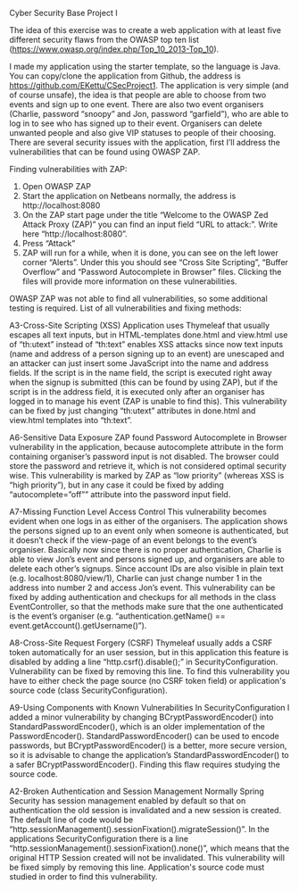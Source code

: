 Cyber Security Base Project I

The idea of this exercise was to create a web application with at least five different security flaws from the OWASP top ten list (https://www.owasp.org/index.php/Top_10_2013-Top_10).

I made my application using the starter template, so the language is Java. You can copy/clone the application from Github, the address is https://github.com/EKettu/CSecProject1. The application is very simple (and of course unsafe), the idea is that people are able to choose from two events and sign up to one event. There are also two event organisers (Charlie, password “snoopy” and Jon, password “garfield”), who are able to log in to see who has signed up to their event. Organisers can delete unwanted people and also give VIP statuses to people of their choosing. There are several security issues with the application, first I’ll address the vulnerabilities that can be found using OWASP ZAP. Finding vulnerabilities with ZAP:1. Open OWASP ZAP2. Start the application on Netbeans normally, the address is http://localhost:80803. On the ZAP start page under the title “Welcome to the OWASP Zed Attack Proxy (ZAP)” you can find an input field “URL to attack:”. Write here “http://localhost:8080”.4. Press “Attack”5. ZAP will run for a while, when it is done, you can see on the left lower corner “Alerts”. Under this you should see “Cross Site Scripting”, “Buffer Overflow” and “Password Autocomplete in Browser” files. Clicking the files will provide more information on these vulnerabilities. OWASP ZAP was not able to find all vulnerabilities, so some additional testing is required. List of all vulnerabilities and fixing methods:A3-Cross-Site Scripting (XSS)Application uses Thymeleaf that usually escapes all text inputs, but in HTML-templates done.html and view.html use of “th:utext” instead of “th:text” enables XSS attacks since now text inputs (name and address of a person signing up to an event) are unescaped and an attacker can just insert some JavaScript into the name and address fields. If the script is in the name field, the script is executed right away when the signup is submitted (this can be found by using ZAP), but if the script is in the address field, it is executed only after an organiser has logged in to manage his event (ZAP is unable to find this). This vulnerability can be fixed by just changing “th:utext” attributes in done.html and view.html templates into “th:text”. A6-Sensitive Data ExposureZAP found Password Autocomplete in Browser vulnerability in the application, because autocomplete attribute in the form containing organiser’s password input is not disabled. The browser could store the password and retrieve it, which is not considered optimal security wise. This vulnerability is marked by ZAP as “low priority” (whereas XSS is “high priority”), but in any case it could be fixed by adding “autocomplete=”off”” attribute into the password input field. A7-Missing Function Level Access ControlThis vulnerability becomes evident when one logs in as either of the organisers. The application shows the persons signed up to an event only when someone is authenticated, but it doesn’t check if the view-page of an event belongs to the event’s organiser. Basically now since there is no proper authentication, Charlie is able to view Jon’s event and persons signed up, and organisers are able to delete each other’s signups. Since account IDs are also visible in plain text (e.g. localhost:8080/view/1), Charlie can just change number 1 in the address into number 2 and access Jon’s event. This vulnerability can be fixed by adding authentication and checkups for all methods in the class EventController, so that the methods make sure that the one authenticated is the event’s organiser (e.g. “authentication.getName() == event.getAccount().getUsername()”). A8-Cross-Site Request Forgery (CSRF)Thymeleaf usually adds a CSRF token automatically for an user session, but in this application this feature is disabled by adding a line “http.csrf().disable();” in SecurityConfiguration. Vulnerability can be fixed by removing this line. To find this vulnerability you have to either check the page source (no CSRF token field) or application's source code (class SecurityConfiguration). A9-Using Components with Known VulnerabilitiesIn SecurityConfiguration I added a minor vulnerability by changing BCryptPasswordEncoder() into StandardPasswordEncoder(), which is an older implementation of the PasswordEncoder(). StandardPasswordEncoder() can be used to encode passwords, but BCryptPasswordEncoder() is a better, more secure version, so it is advisable to change the application’s StandardPasswordEncoder() to a safer BCryptPasswordEncoder(). Finding this flaw requires studying the source code.A2-Broken Authentication and Session ManagementNormally Spring Security has session management enabled by default so that on authentication the old session is invalidated and a new session is created. The default line of code would be “http.sessionManagement().sessionFixation().migrateSession()”. In the applications SecurityConfiguration there is a line “http.sessionManagement().sessionFixation().none()”, which means that the original HTTP Session created will not be invalidated. This vulnerability will be fixed simply by removing this line. Application's source code must studied in order to find this vulnerability. 